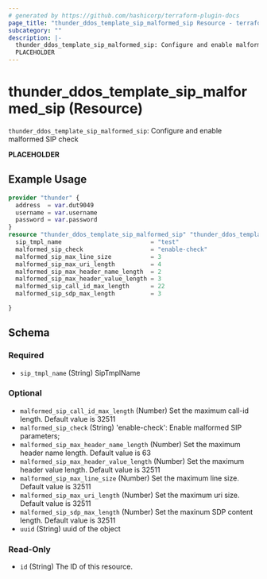 ```yaml
---
# generated by https://github.com/hashicorp/terraform-plugin-docs
page_title: "thunder_ddos_template_sip_malformed_sip Resource - terraform-provider-thunder"
subcategory: ""
description: |-
  thunder_ddos_template_sip_malformed_sip: Configure and enable malformed SIP check
  PLACEHOLDER
---
```


# thunder_ddos_template_sip_malformed_sip (Resource)

`thunder_ddos_template_sip_malformed_sip`: Configure and enable malformed SIP check

__PLACEHOLDER__

## Example Usage

```terraform
provider "thunder" {
  address  = var.dut9049
  username = var.username
  password = var.password
}
resource "thunder_ddos_template_sip_malformed_sip" "thunder_ddos_template_sip_malformed_sip" {
  sip_tmpl_name                         = "test"
  malformed_sip_check                   = "enable-check"
  malformed_sip_max_line_size           = 3
  malformed_sip_max_uri_length          = 4
  malformed_sip_max_header_name_length  = 2
  malformed_sip_max_header_value_length = 3
  malformed_sip_call_id_max_length      = 22
  malformed_sip_sdp_max_length          = 3

}
```

<!-- schema generated by tfplugindocs -->
## Schema

### Required

- `sip_tmpl_name` (String) SipTmplName

### Optional

- `malformed_sip_call_id_max_length` (Number) Set the maximum call-id length. Default value is 32511
- `malformed_sip_check` (String) 'enable-check': Enable malformed SIP parameters;
- `malformed_sip_max_header_name_length` (Number) Set the maximum header name length. Default value is 63
- `malformed_sip_max_header_value_length` (Number) Set the maximum header value length. Default value is 32511
- `malformed_sip_max_line_size` (Number) Set the maximum line size. Default value is 32511
- `malformed_sip_max_uri_length` (Number) Set the maximum uri size. Default value is 32511
- `malformed_sip_sdp_max_length` (Number) Set the maxinum SDP content length. Default value is 32511
- `uuid` (String) uuid of the object

### Read-Only

- `id` (String) The ID of this resource.


